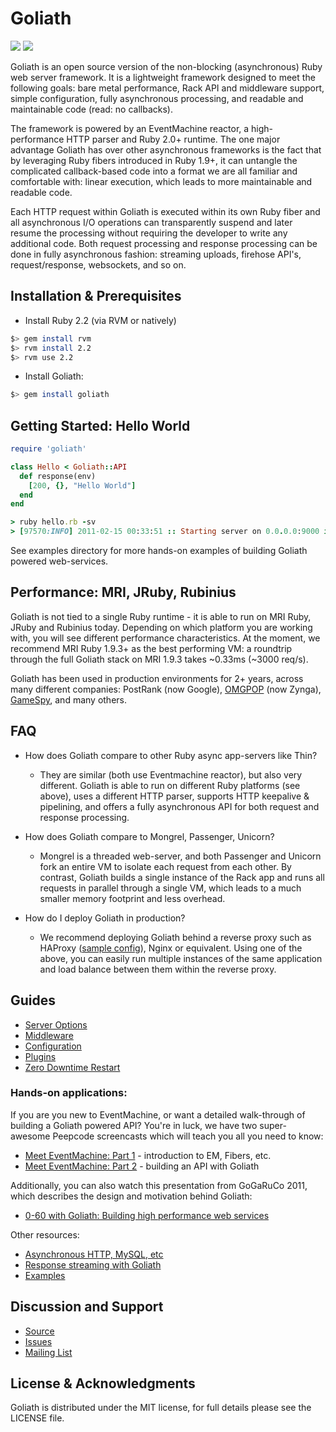 # Goliath

[<img src="https://secure.travis-ci.org/postrank-labs/goliath.png?travis"/>](http://travis-ci.org/postrank-labs/goliath) [<img src="https://gemnasium.com/postrank-labs/goliath.png?travis"/>](https://gemnasium.com/postrank-labs/goliath)

Goliath is an open source version of the non-blocking (asynchronous) Ruby web server framework. It is a lightweight framework designed to meet the following goals: bare metal performance, Rack API and middleware support, simple configuration, fully asynchronous processing, and readable and maintainable code (read: no callbacks).

The framework is powered by an EventMachine reactor, a high-performance HTTP parser and Ruby 2.0+ runtime. The one major advantage Goliath has over other asynchronous frameworks is the fact that by leveraging Ruby fibers introduced in Ruby 1.9+, it can untangle the complicated callback-based code into a format we are all familiar and comfortable with: linear execution, which leads to more maintainable and readable code.

Each HTTP request within Goliath is executed within its own Ruby fiber and all asynchronous I/O operations can transparently suspend and later resume the processing without requiring the developer to write any additional code. Both request processing and response processing can be done in fully asynchronous fashion: streaming uploads, firehose API's, request/response, websockets, and so on.


## Installation & Prerequisites

* Install Ruby 2.2 (via RVM or natively)

```bash
$> gem install rvm
$> rvm install 2.2
$> rvm use 2.2
```

* Install Goliath:

```bash
$> gem install goliath
```

## Getting Started: Hello World

```ruby
require 'goliath'

class Hello < Goliath::API
  def response(env)
    [200, {}, "Hello World"]
  end
end

> ruby hello.rb -sv
> [97570:INFO] 2011-02-15 00:33:51 :: Starting server on 0.0.0.0:9000 in development mode. Watch out for stones.
```

See examples directory for more hands-on examples of building Goliath powered web-services.

## Performance: MRI, JRuby, Rubinius

Goliath is not tied to a single Ruby runtime - it is able to run on MRI Ruby, JRuby and Rubinius today. Depending on which platform you are working with, you will see different performance characteristics. At the moment, we recommend MRI Ruby 1.9.3+ as the best performing VM: a roundtrip through the full Goliath stack on MRI 1.9.3 takes ~0.33ms (~3000 req/s).

Goliath has been used in production environments for 2+ years, across many different companies: PostRank (now Google), [OMGPOP](OMGPOP) (now Zynga), [GameSpy](http://www.poweredbygamespy.com/2011/09/09/growing-pains-they-hurt-so-good/), and many others.

## FAQ

* How does Goliath compare to other Ruby async app-servers like Thin?
    * They are similar (both use Eventmachine reactor), but also very different. Goliath is able to run on different Ruby platforms (see above), uses a different HTTP parser, supports HTTP keepalive & pipelining, and offers a fully asynchronous API for both request and response processing.

* How does Goliath compare to Mongrel, Passenger, Unicorn?
    * Mongrel is a threaded web-server, and both Passenger and Unicorn fork an entire VM to isolate each request from each other. By contrast, Goliath builds a single instance of the Rack app and runs all requests in parallel through a single VM, which leads to a much smaller memory footprint and less overhead.

* How do I deploy Goliath in production?
    * We recommend deploying Goliath behind a reverse proxy such as HAProxy ([sample config](https://github.com/postrank-labs/goliath/wiki/HAProxy)), Nginx or equivalent. Using one of the above, you can easily run multiple instances of the same application and load balance between them within the reverse proxy.

## Guides

* [Server Options](https://github.com/postrank-labs/goliath/wiki/Server)
* [Middleware](https://github.com/postrank-labs/goliath/wiki/Middleware)
* [Configuration](https://github.com/postrank-labs/goliath/wiki/Configuration)
* [Plugins](https://github.com/postrank-labs/goliath/wiki/Plugins)
* [Zero Downtime Restart](https://github.com/postrank-labs/goliath/wiki/Zero-downtime-restart)


### Hands-on applications:

If you are you new to EventMachine, or want a detailed walk-through of building a Goliath powered API? You're in luck, we have two super-awesome Peepcode screencasts which will teach you all you need to know:

* [Meet EventMachine: Part 1](http://peepcode.com/products/eventmachine) - introduction to EM, Fibers, etc.
* [Meet EventMachine: Part 2](http://peepcode.com/products/eventmachine-ii) - building an API with Goliath

Additionally, you can also watch this presentation from GoGaRuCo 2011, which describes the design and motivation behind Goliath:

* [0-60 with Goliath: Building high performance web services](http://confreaks.com/videos/653-gogaruco2011-0-60-with-goliath-building-high-performance-ruby-web-services)

Other resources:

* [Asynchronous HTTP, MySQL, etc](https://github.com/postrank-labs/goliath/wiki/Asynchronous-Processing)
* [Response streaming with Goliath](https://github.com/postrank-labs/goliath/wiki/Streaming)
* [Examples](https://github.com/postrank-labs/goliath/tree/master/examples)

## Discussion and Support

* [Source](https://github.com/postrank-labs/goliath)
* [Issues](https://github.com/postrank-labs/goliath/issues)
* [Mailing List](http://groups.google.com/group/goliath-io)

## License & Acknowledgments

Goliath is distributed under the MIT license, for full details please see the LICENSE file.
